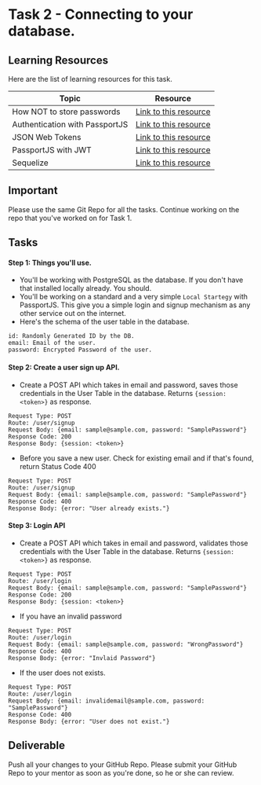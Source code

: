 # Task 2 - Connecting to your database.

## Learning Resources

Here are the list of learning resources for this task. 

Topic | Resource
------------ | -------------
How NOT to store passwords | [Link to this resource](https://www.youtube.com/watch?v=8ZtInClXe1Q)
Authentication with PassportJS | [Link to this resource](https://www.youtube.com/watch?v=Z1ktxiqyiLA)
JSON Web Tokens | [Link to this resource](https://www.youtube.com/watch?v=7nafaH9SddU)
PassportJS with JWT | [Link to this resource](https://www.youtube.com/watch?v=f4F0brwbYKg)
Sequelize | [Link to this resource](https://www.youtube.com/playlist?list=PL5ze0DjYv5DYBDfl0vF_VRxEu8JdTIHlR)


## Important

Please use the same Git Repo for all the tasks. Continue working on the repo that you've worked on for Task 1. 

## Tasks

#### Step 1: Things you'll use. 

- You'll be working with PostgreSQL as the database. If you don't have that installed locally already. You should. 
- You'll be working on a standard and a very simple `Local Startegy` with PassportJS. This give you a simple login and signup mechanism as any other service out on the internet.
- Here's the schema of the user table in the database. 
```
id: Randomly Generated ID by the DB. 
email: Email of the user. 
password: Encrypted Password of the user. 
```

#### Step 2: Create a user sign up API. 

- Create a POST API which takes in email and password, saves those credentials in the User Table in the database. Returns `{session: <token>}` as response.

```
Request Type: POST
Route: /user/signup
Request Body: {email: sample@sample.com, password: "SamplePassword"}
Response Code: 200 
Response Body: {session: <token>}
```

- Before you save a new user. Check for existing email and if that's found, return Status Code 400
 
```
Request Type: POST
Route: /user/signup
Request Body: {email: sample@sample.com, password: "SamplePassword"}
Response Code: 400 
Response Body: {error: "User already exists."}
```


#### Step 3: Login API 

- Create a POST API which takes in email and password, validates those credentials with the User Table in the database. Returns `{session: <token>}` as response. 
 
```
Request Type: POST
Route: /user/login
Request Body: {email: sample@sample.com, password: "SamplePassword"}
Response Code: 200 
Response Body: {session: <token>}
```

- If you have an invalid password

```
Request Type: POST
Route: /user/login
Request Body: {email: sample@sample.com, password: "WrongPassword"}
Response Code: 400 
Response Body: {error: "Invlaid Password"}
```

- If the user does not exists. 

```
Request Type: POST
Route: /user/login
Request Body: {email: invalidemail@sample.com, password: "SamplePassword"}
Response Code: 400 
Response Body: {error: "User does not exist."}
```
 

## Deliverable

Push all your changes to your GitHub Repo. Please submit your GitHub Repo to your mentor as soon as you're done, so he or she can review. 


